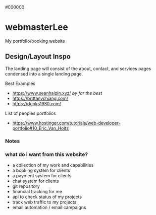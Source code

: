 #000000
# webmasterLee
My portfolio/booking website


## Design/Layout Inspo

The landing page will consist of the about, contact, and services pages condensed into
a single landing page. 

Best Examples
- https://www.seanhalpin.xyz/   *by far the best*
- https://brittanychiang.com/
- https://dunks1980.com/

List of peoples portfolios
- https://www.hostinger.com/tutorials/web-developer-portfolio#10_Eric_Van_Holtz


### Notes




### what do i want from this website?

- a collection of my work and capabilities
- a booking system for clients
- a payment system for clients
- chat system for clients
- git repository
- financial tracking for me
- api to check status of my projects
- track web traffic to my projects
- email automation / email campaigns